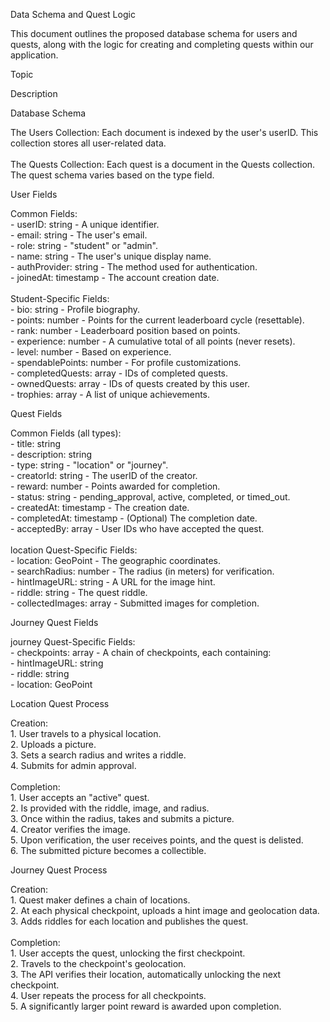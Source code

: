 Data Schema and Quest Logic

This document outlines the proposed database schema for users and quests, along with the logic for creating and completing quests within our application.

Topic
	

Description

Database Schema
	

The Users Collection: Each document is indexed by the user's userID. This collection stores all user-related data.<br><br>The Quests Collection: Each quest is a document in the Quests collection. The quest schema varies based on the type field.

User Fields
	

Common Fields:<br>- userID: string - A unique identifier.<br>- email: string - The user's email.<br>- role: string - "student" or "admin".<br>- name: string - The user's unique display name.<br>- authProvider: string - The method used for authentication.<br>- joinedAt: timestamp - The account creation date.<br><br>Student-Specific Fields:<br>- bio: string - Profile biography.<br>- points: number - Points for the current leaderboard cycle (resettable).<br>- rank: number - Leaderboard position based on points.<br>- experience: number - A cumulative total of all points (never resets).<br>- level: number - Based on experience.<br>- spendablePoints: number - For profile customizations.<br>- completedQuests: array<string> - IDs of completed quests.<br>- ownedQuests: array<string> - IDs of quests created by this user.<br>- trophies: array - A list of unique achievements.

Quest Fields
	

Common Fields (all types):<br>- title: string<br>- description: string<br>- type: string - "location" or "journey".<br>- creatorId: string - The userID of the creator.<br>- reward: number - Points awarded for completion.<br>- status: string - pending_approval, active, completed, or timed_out.<br>- createdAt: timestamp - The creation date.<br>- completedAt: timestamp - (Optional) The completion date.<br>- acceptedBy: array<string> - User IDs who have accepted the quest.<br><br>location Quest-Specific Fields:<br>- location: GeoPoint - The geographic coordinates.<br>- searchRadius: number - The radius (in meters) for verification.<br>- hintImageURL: string - A URL for the image hint.<br>- riddle: string - The quest riddle.<br>- collectedImages: array<object> - Submitted images for completion.

Journey Quest Fields
	

journey Quest-Specific Fields:<br>- checkpoints: array<object> - A chain of checkpoints, each containing:<br>    - hintImageURL: string<br>    - riddle: string<br>    - location: GeoPoint

Location Quest Process
	

Creation:<br>1. User travels to a physical location.<br>2. Uploads a picture.<br>3. Sets a search radius and writes a riddle.<br>4. Submits for admin approval.<br><br>Completion:<br>1. User accepts an "active" quest.<br>2. Is provided with the riddle, image, and radius.<br>3. Once within the radius, takes and submits a picture.<br>4. Creator verifies the image.<br>5. Upon verification, the user receives points, and the quest is delisted.<br>6. The submitted picture becomes a collectible.

Journey Quest Process
	

Creation:<br>1. Quest maker defines a chain of locations.<br>2. At each physical checkpoint, uploads a hint image and geolocation data.<br>3. Adds riddles for each location and publishes the quest.<br><br>Completion:<br>1. User accepts the quest, unlocking the first checkpoint.<br>2. Travels to the checkpoint's geolocation.<br>3. The API verifies their location, automatically unlocking the next checkpoint.<br>4. User repeats the process for all checkpoints.<br>5. A significantly larger point reward is awarded upon completion.